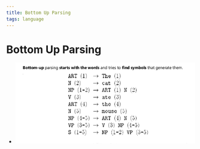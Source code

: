 ```yaml
---
title: Bottom Up Parsing
tags: language
---
```


# Bottom Up Parsing
- ![im](assets/Pasted%20Image%2020220506183325.png)








































































